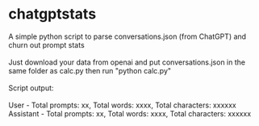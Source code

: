 # chatgptstats
A simple python script to parse conversations.json (from ChatGPT) and churn out prompt stats<br>
<br>
Just download your data from openai and put conversations.json in the same folder as calc.py then run "python calc.py"
<br><br>
Script output:<br>
<br>
User - Total prompts: xx, Total words: xxxx, Total characters: xxxxxx<br>
Assistant - Total prompts: xx, Total words: xxxx, Total characters: xxxxxx
